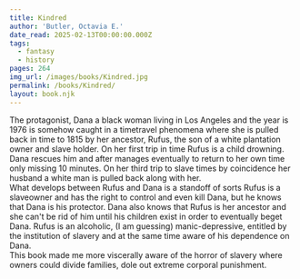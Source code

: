 ```yaml
---
title: Kindred
author: 'Butler, Octavia E.'
date_read: 2025-02-13T00:00:00.000Z
tags:
  - fantasy
  - history
pages: 264
img_url: /images/books/Kindred.jpg
permalink: /books/Kindred/
layout: book.njk
---
```


The protagonist, Dana a black woman living in Los Angeles and the year is 1976 is somehow caught in a timetravel phenomena where she is pulled back in time to 1815 by her ancestor, Rufus, the son of a white plantation owner and slave holder.  On her first trip in time Rufus is a child drowning. Dana rescues him and after manages eventually to return to her own time only missing 10 minutes.  On her third trip to slave times by coincidence her husband a white man is pulled back along with her.  
What develops between Rufus and Dana is a standoff of sorts Rufus is a slaveowner and has the right to control and even kill Dana, but he knows that Dana is his protector.  Dana also knows that Rufus is her ancestor and she can't be rid of him until his children exist in order to eventually beget Dana.  Rufus is an alcoholic, (I am guessing) manic-depressive, entitled by the institution of slavery and at the same time aware of his dependence on Dana.  
This book made me more viscerally aware of the horror of slavery where owners could divide families, dole out extreme corporal punishment.

